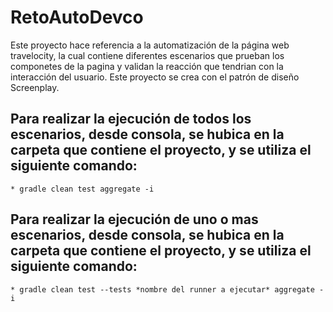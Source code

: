 # RetoAutoDevco

Este proyecto hace referencia a la automatización de la página web travelocity, la cual contiene diferentes escenarios que prueban los componetes de la pagina y validan la reacción que tendrian con la interacción del usuario. Este proyecto se crea con el patrón de diseño Screenplay.

## Para realizar la ejecución de todos los escenarios, desde consola, se hubica en la carpeta que contiene el proyecto, y se utiliza el siguiente comando:
	
	* gradle clean test aggregate -i

## Para realizar la ejecución de uno o mas escenarios, desde consola, se hubica en la carpeta que contiene el proyecto, y se utiliza el siguiente comando:

	* gradle clean test --tests *nombre del runner a ejecutar* aggregate -i